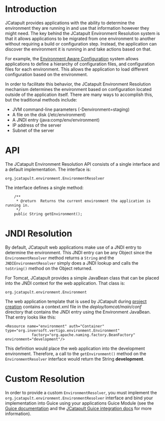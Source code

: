 # Introduction #

JCatapult provides applications with the ability to determine the environment they are running in and use that information however they might need. The key behind the JCatapult Environment Resolution system is that it allows applications to be migrated from one environment to another without requiring a build or configuration step. Instead, the application can discover the environment it is running in and take actions based on that.

For example, the [Environment Aware Configuration](EnvironmentAwareConfiguration.md) system allows applications to define a hierarchy of configuration files, and configuration files for each environment. This allows the application to load different configuration based on the environment.

In order to facilitate this behavior, the JCatapult Environment Resolution mechanism determines the environment based on configuration located outside of the application itself. There are many ways to accomplish this, but the traditional methods include:

  * JVM command-line parameters (-Denvironment=staging)
  * A file on the disk (/etc/environment)
  * A JNDI entry (java:comp/env/environment)
  * IP address of the server
  * Subnet of the server


# API #

The JCatapult Environment Resolution API consists of a single interface and a default implementation. The interface is:

```
org.jcatapult.environment.EnvironmentResolver
```

The interface defines a single method:

```
    /**
     * @return  Returns the current environment the application is running in.
     */
    public String getEnvironment();
```


# JNDI Resolution #

By default, JCatapult web applications make use of a JNDI entry to determine the environment. This JNDI entry can be any Object since the `EnvironmentResolver` method returns a `String` and the `JNDIEnvironmentResolver` simply does a JNDI lookup and calls the `toString()` method on the Object returned.

For Tomcat, JCatapult provides a simple JavaBean class that can be placed into the JNDI context for the web application. That class is:

```
org.jcatapult.environment.Environment
```

The web application template that is used by JCatapult during [project creation](GuideWebApp.md) contains a context.xml file in the _deploy/tomcat/main/conf_ directory that contains the JNDI entry using the Environment JavaBean. That entry looks like this:

```
<Resource name="environment" auth="Container" type="org.inversoft.vertigo.environment.Environment"
            factory="org.apache.naming.factory.BeanFactory" environment="development"/>
```

This definition would place the web application into the development environment. Therefore, a call to the `getEnvironment()` method on the `EnvironmentResolver` interface would return the String **development**.

# Custom Resolution #

In order to provide a custom `EnvironmentResolver`, you must implement the `org.jcatapult.environment.EnvironmentResolver` interface and bind your implementation into Guice using your applications Guice Module (see the [Guice documentation](http://code.google.com/p/google-guice/) and the [JCatapult Guice integration docs](GuideDependencyInjection.md) for more information).